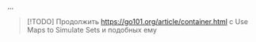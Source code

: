 ...
>[!TODO]
>Продолжить https://go101.org/article/container.html с Use Maps to Simulate Sets и подобных ему